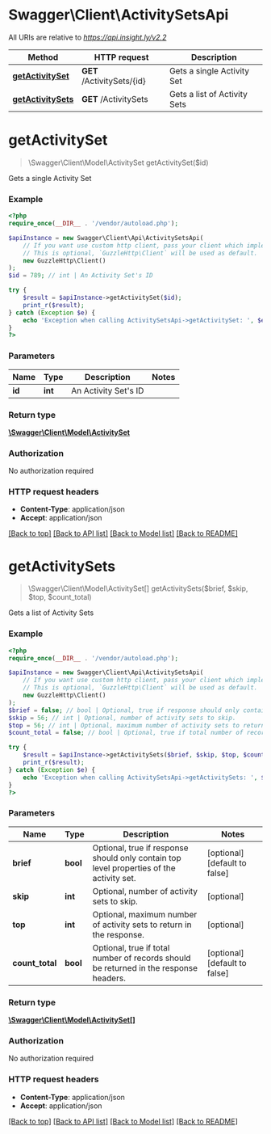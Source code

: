 # Swagger\Client\ActivitySetsApi

All URIs are relative to *https://api.insight.ly/v2.2*

Method | HTTP request | Description
------------- | ------------- | -------------
[**getActivitySet**](ActivitySetsApi.md#getActivitySet) | **GET** /ActivitySets/{id} | Gets a single Activity Set
[**getActivitySets**](ActivitySetsApi.md#getActivitySets) | **GET** /ActivitySets | Gets a list of Activity Sets


# **getActivitySet**
> \Swagger\Client\Model\ActivitySet getActivitySet($id)

Gets a single Activity Set

### Example
```php
<?php
require_once(__DIR__ . '/vendor/autoload.php');

$apiInstance = new Swagger\Client\Api\ActivitySetsApi(
    // If you want use custom http client, pass your client which implements `GuzzleHttp\ClientInterface`.
    // This is optional, `GuzzleHttp\Client` will be used as default.
    new GuzzleHttp\Client()
);
$id = 789; // int | An Activity Set's ID

try {
    $result = $apiInstance->getActivitySet($id);
    print_r($result);
} catch (Exception $e) {
    echo 'Exception when calling ActivitySetsApi->getActivitySet: ', $e->getMessage(), PHP_EOL;
}
?>
```

### Parameters

Name | Type | Description  | Notes
------------- | ------------- | ------------- | -------------
 **id** | **int**| An Activity Set&#39;s ID |

### Return type

[**\Swagger\Client\Model\ActivitySet**](../Model/ActivitySet.md)

### Authorization

No authorization required

### HTTP request headers

 - **Content-Type**: application/json
 - **Accept**: application/json

[[Back to top]](#) [[Back to API list]](../../README.md#documentation-for-api-endpoints) [[Back to Model list]](../../README.md#documentation-for-models) [[Back to README]](../../README.md)

# **getActivitySets**
> \Swagger\Client\Model\ActivitySet[] getActivitySets($brief, $skip, $top, $count_total)

Gets a list of Activity Sets

### Example
```php
<?php
require_once(__DIR__ . '/vendor/autoload.php');

$apiInstance = new Swagger\Client\Api\ActivitySetsApi(
    // If you want use custom http client, pass your client which implements `GuzzleHttp\ClientInterface`.
    // This is optional, `GuzzleHttp\Client` will be used as default.
    new GuzzleHttp\Client()
);
$brief = false; // bool | Optional, true if response should only contain top level properties of the activity set.
$skip = 56; // int | Optional, number of activity sets to skip.
$top = 56; // int | Optional, maximum number of activity sets to return in the response.
$count_total = false; // bool | Optional, true if total number of records should be returned in the response headers.

try {
    $result = $apiInstance->getActivitySets($brief, $skip, $top, $count_total);
    print_r($result);
} catch (Exception $e) {
    echo 'Exception when calling ActivitySetsApi->getActivitySets: ', $e->getMessage(), PHP_EOL;
}
?>
```

### Parameters

Name | Type | Description  | Notes
------------- | ------------- | ------------- | -------------
 **brief** | **bool**| Optional, true if response should only contain top level properties of the activity set. | [optional] [default to false]
 **skip** | **int**| Optional, number of activity sets to skip. | [optional]
 **top** | **int**| Optional, maximum number of activity sets to return in the response. | [optional]
 **count_total** | **bool**| Optional, true if total number of records should be returned in the response headers. | [optional] [default to false]

### Return type

[**\Swagger\Client\Model\ActivitySet[]**](../Model/ActivitySet.md)

### Authorization

No authorization required

### HTTP request headers

 - **Content-Type**: application/json
 - **Accept**: application/json

[[Back to top]](#) [[Back to API list]](../../README.md#documentation-for-api-endpoints) [[Back to Model list]](../../README.md#documentation-for-models) [[Back to README]](../../README.md)

